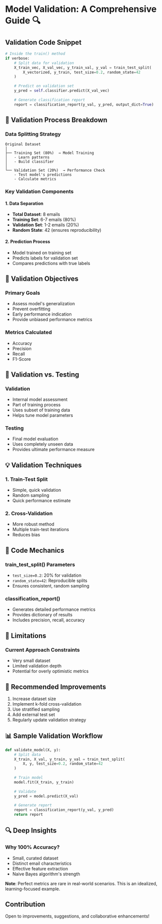 # Model Validation: A Comprehensive Guide 🔍

## Validation Code Snippet
```python
# Inside the train() method
if verbose:
    # Split data for validation
    X_train_vec, X_val_vec, y_train_val, y_val = train_test_split(
        X_vectorized, y_train, test_size=0.2, random_state=42
    )
    
    # Predict on validation set
    y_pred = self.classifier.predict(X_val_vec)
    
    # Generate classification report
    report = classification_report(y_val, y_pred, output_dict=True)
```

## 🧩 Validation Process Breakdown

### Data Splitting Strategy
```
Original Dataset
│
├── Training Set (80%)  → Model Training
│   - Learn patterns
│   - Build classifier
│
└── Validation Set (20%)  → Performance Check
    - Test model's predictions
    - Calculate metrics
```

### Key Validation Components

#### 1. Data Separation
- **Total Dataset**: 8 emails
- **Training Set**: 6-7 emails (80%)
- **Validation Set**: 1-2 emails (20%)
- **Random State**: 42 (ensures reproducibility)

#### 2. Prediction Process
- Model trained on training set
- Predicts labels for validation set
- Compares predictions with true labels

## 🎯 Validation Objectives

### Primary Goals
- Assess model's generalization
- Prevent overfitting
- Early performance indication
- Provide unbiased performance metrics

### Metrics Calculated
- Accuracy
- Precision
- Recall
- F1-Score

## 🚦 Validation vs. Testing

### Validation
- Internal model assessment
- Part of training process
- Uses subset of training data
- Helps tune model parameters

### Testing
- Final model evaluation
- Uses completely unseen data
- Provides ultimate performance measure

## 💡 Validation Techniques

### 1. Train-Test Split
- Simple, quick validation
- Random sampling
- Quick performance estimate

### 2. Cross-Validation
- More robust method
- Multiple train-test iterations
- Reduces bias

## 🔬 Code Mechanics

### train_test_split() Parameters
- `test_size=0.2`: 20% for validation
- `random_state=42`: Reproducible splits
- Ensures consistent, random sampling

### classification_report()
- Generates detailed performance metrics
- Provides dictionary of results
- Includes precision, recall, accuracy

## 🚧 Limitations

### Current Approach Constraints
- Very small dataset
- Limited validation depth
- Potential for overly optimistic metrics

## 🚀 Recommended Improvements

1. Increase dataset size
2. Implement k-fold cross-validation
3. Use stratified sampling
4. Add external test set
5. Regularly update validation strategy

## 📊 Sample Validation Workflow

```python
def validate_model(X, y):
    # Split data
    X_train, X_val, y_train, y_val = train_test_split(
        X, y, test_size=0.2, random_state=42
    )
    
    # Train model
    model.fit(X_train, y_train)
    
    # Validate
    y_pred = model.predict(X_val)
    
    # Generate report
    report = classification_report(y_val, y_pred)
    return report
```

## 🔍 Deep Insights

### Why 100% Accuracy?
- Small, curated dataset
- Distinct email characteristics
- Effective feature extraction
- Naive Bayes algorithm's strength

**Note**: Perfect metrics are rare in real-world scenarios. This is an idealized, learning-focused example.

## Contribution
Open to improvements, suggestions, and collaborative enhancements!
